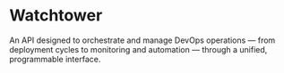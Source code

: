 # Watchtower
An API designed to orchestrate and manage DevOps operations — from deployment cycles to monitoring and automation — through a unified, programmable interface.
